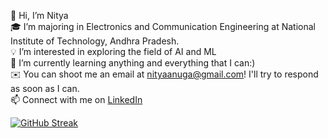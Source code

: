 👋 Hi, I’m Nitya  
🎓  I’m majoring in Electronics and Communication Engineering at National Institute of Technology, Andhra Pradesh.  
💡  I’m interested in exploring the field of AI and ML  
🌱  I’m currently learning anything and everything that I can:)  
✉️  You can shoot me an email at nityaanuga@gmail.com! I'll try to respond as soon as I can.  
📫 Connect with me on [LinkedIn](https://www.linkedin.com/in/nitya-anuga-3b71b7223)

[![GitHub Streak](http://github-readme-streak-stats.herokuapp.com?user=iamnitya&theme=tokyonight_duo&date_format=j%20M%5B%20Y%5D)](https://git.io/streak-stats)  


<!---
## 🐍 Watch a snake eat my contributions
![Visitor Count](https://profile-counter.glitch.me/{iamnitya}/count.svg)
![Visitor Count](https://profile-counter.glitch.me/{iamnitya}/count.svg)
![Visitor Count](https://profile-counter.glitch.me/{iamnitya}/count.svg)
![snake.svg](https://github.com/iamnitya/iamnitya/blob/7fc8820e18c5c3610bb8b0d4886966d0baf03a32/github-contribution-grid-snake.svg)
iamnitya/iamnitya is a ✨ special ✨ repository because its `README.md` (this file) appears on your GitHub profile.
You can click the Preview link to take a look at your changes.
![](https://komarev.com/ghpvc/?username=iamnitya)
--->

